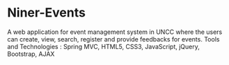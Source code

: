 # Niner-Events
A web application for event management system in UNCC where the 
users can create, view, search, register and provide feedbacks for events.
Tools and Technologies : Spring MVC, HTML5, CSS3, JavaScript, jQuery, Bootstrap, AJAX
